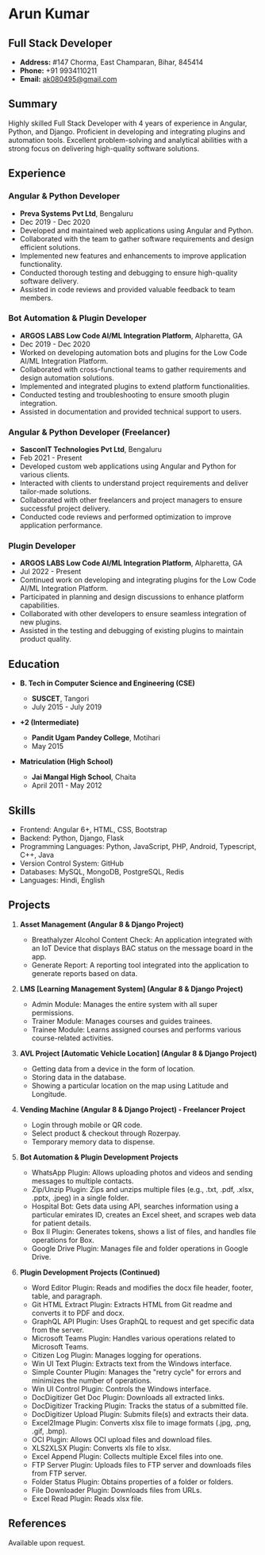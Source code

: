 # Arun Kumar
## Full Stack Developer
- **Address:** #147 Chorma, East Champaran, Bihar, 845414
- **Phone:** +91 9934110211
- **Email:** ak080495@gmail.com

## Summary
Highly skilled Full Stack Developer with 4 years of experience in Angular, Python, and Django. Proficient in developing and integrating plugins and automation tools. Excellent problem-solving and analytical abilities with a strong focus on delivering high-quality software solutions.

## Experience
### Angular & Python Developer
- **Preva Systems Pvt Ltd**, Bengaluru
- Dec 2019 - Dec 2020
- Developed and maintained web applications using Angular and Python.
- Collaborated with the team to gather software requirements and design efficient solutions.
- Implemented new features and enhancements to improve application functionality.
- Conducted thorough testing and debugging to ensure high-quality software delivery.
- Assisted in code reviews and provided valuable feedback to team members.

### Bot Automation & Plugin Developer
- **ARGOS LABS Low Code AI/ML Integration Platform**, Alpharetta, GA
- Dec 2019 - Dec 2020
- Worked on developing automation bots and plugins for the Low Code AI/ML Integration Platform.
- Collaborated with cross-functional teams to gather requirements and design automation solutions.
- Implemented and integrated plugins to extend platform functionalities.
- Conducted testing and troubleshooting to ensure smooth plugin integration.
- Assisted in documentation and provided technical support to users.

### Angular & Python Developer (Freelancer)
- **SasconIT Technologies Pvt Ltd**, Bengaluru
- Feb 2021 - Present
- Developed custom web applications using Angular and Python for various clients.
- Interacted with clients to understand project requirements and deliver tailor-made solutions.
- Collaborated with other freelancers and project managers to ensure successful project delivery.
- Conducted code reviews and performed optimization to improve application performance.

### Plugin Developer
- **ARGOS LABS Low Code AI/ML Integration Platform**, Alpharetta, GA
- Jul 2022 - Present
- Continued work on developing and integrating plugins for the Low Code AI/ML Integration Platform.
- Participated in planning and design discussions to enhance platform capabilities.
- Collaborated with other developers to ensure seamless integration of new plugins.
- Assisted in the testing and debugging of existing plugins to maintain product quality.

## Education
- **B. Tech in Computer Science and Engineering (CSE)**
  - **SUSCET**, Tangori
  - July 2015 - July 2019

- **+2 (Intermediate)**
  - **Pandit Ugam Pandey College**, Motihari
  - May 2015

- **Matriculation (High School)**
  - **Jai Mangal High School**, Chaita
  - April 2011 - May 2012

## Skills
- Frontend: Angular 6+, HTML, CSS, Bootstrap
- Backend: Python, Django, Flask
- Programming Languages: Python, JavaScript, PHP, Android, Typescript, C++, Java
- Version Control System: GitHub
- Databases: MySQL, MongoDB, PostgreSQL, Redis
- Languages: Hindi, English

## Projects
1. **Asset Management (Angular 8 & Django Project)**
   - Breathalyzer Alcohol Content Check: An application integrated with an IoT Device that displays BAC status on the message board in the app.
   - Generate Report: A reporting tool integrated into the application to generate reports based on data.

2. **LMS [Learning Management System] (Angular 8 & Django Project)**
   - Admin Module: Manages the entire system with all super permissions.
   - Trainer Module: Manages courses and guides trainees.
   - Trainee Module: Learns assigned courses and performs various course-related activities.

3. **AVL Project [Automatic Vehicle Location] (Angular 8 & Django Project)**
   - Getting data from a device in the form of location.
   - Storing data in the database.
   - Showing a particular location on the map using Latitude and Longitude.

4. **Vending Machine (Angular 8 & Django Project) - Freelancer Project**
   - Login through mobile or QR code.
   - Select product & checkout through Rozerpay.
   - Temporary memory data to dispense.

5. **Bot Automation & Plugin Development Projects**
   - WhatsApp Plugin: Allows uploading photos and videos and sending messages to multiple contacts.
   - Zip/Unzip Plugin: Zips and unzips multiple files (e.g., .txt, .pdf, .xlsx, .pptx, .jpeg) in a single folder.
   - Hospital Bot: Gets data using API, searches information using a particular emirates ID, creates an Excel sheet, and scrapes web data for patient details.
   - Box II Plugin: Generates tokens, shows a list of files, and handles file operations for Box.
   - Google Drive Plugin: Manages file and folder operations in Google Drive.

6. **Plugin Development Projects (Continued)**
   - Word Editor Plugin: Reads and modifies the docx file header, footer, table, and paragraph.
   - Git HTML Extract Plugin: Extracts HTML from Git readme and converts it to PDF and docx.
   - GraphQL API Plugin: Uses GraphQL to request and get specific data from the server.
   - Microsoft Teams Plugin: Handles various operations related to Microsoft Teams.
   - Citizen Log Plugin: Manages logging for operations.
   - Win UI Text Plugin: Extracts text from the Windows interface.
   - Simple Counter Plugin: Manages the "retry cycle" for errors and minimizes the number of operations.
   - Win UI Control Plugin: Controls the Windows interface.
   - DocDigitizer Get Doc Plugin: Downloads all extracted links.
   - DocDigitizer Tracking Plugin: Tracks the status of a submitted file.
   - DocDigitizer Upload Plugin: Submits file(s) and extracts their data.
   - Excel2Image Plugin: Converts xlsx file to image formats (.jpg, .png, .gif, .bmp).
   - OCI Plugin: Allows OCI upload files and download files.
   - XLS2XLSX Plugin: Converts xls file to xlsx.
   - Excel Append Plugin: Collects multiple Excel files into one.
   - FTP Server Plugin: Uploads files to FTP server and downloads files from FTP server.
   - Folder Status Plugin: Obtains properties of a folder or folders.
   - File Downloader Plugin: Downloads files from URLs.
   - Excel Read Plugin: Reads xlsx file.

## References
Available upon request.
